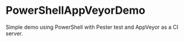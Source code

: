 # PowerShellAppVeyorDemo
Simple demo using PowerShell with Pester test and AppVeyor as a CI server.
